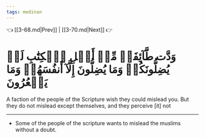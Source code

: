 ```yaml
---
tags: medinan
---
```


👈 [[3-68.md|Prev]] | [[3-70.md|Next]] 👉

# وَدَّت طَّآئِفَةٞ مِّنۡ أَهۡلِ ٱلۡكِتَٰبِ لَوۡ يُضِلُّونَكُمۡ وَمَا يُضِلُّونَ إِلَّآ أَنفُسَهُمۡ وَمَا يَشۡعُرُونَ

A faction of the people of the Scripture wish they could mislead you. But they do not mislead except themselves, and they perceive [it] not

---
- Some of the people of the scripture wants to mislead the muslims without a doubt.
